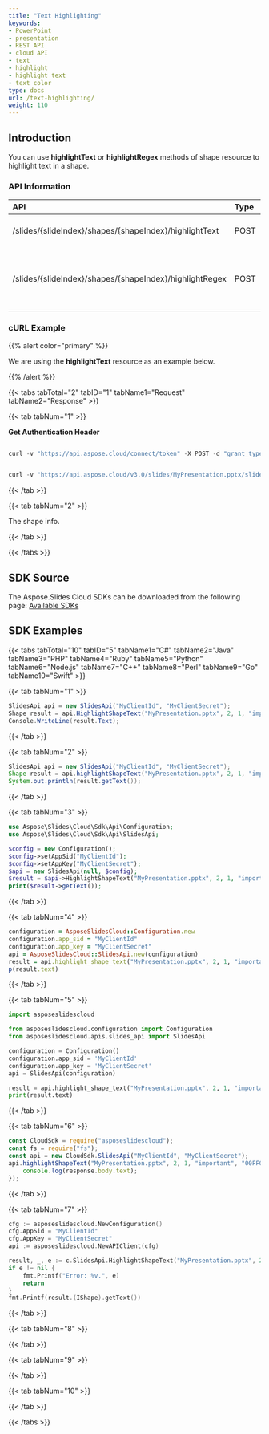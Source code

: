```yaml
---
title: "Text Highlighting"
keywords:
- PowerPoint
- presentation
- REST API
- cloud API
- text
- highlight
- highlight text
- text color
type: docs
url: /text-highlighting/
weight: 110
---
```


## **Introduction**

You can use **highlightText** or **highlightRegex** methods of shape resource to highlight text in a shape.
### **API Information**

|**API**|**Type**|**Description**|**Swagger Link**|
| :- | :- | :- | :- |
|/slides/{slideIndex}/shapes/{shapeIndex}/highlightText|POST|Highlight text in a shape|[HighlightShapeText](https://apireference.aspose.cloud/slides/#/Text/HighlightShapeRegex)|
|/slides/{slideIndex}/shapes/{shapeIndex}/highlightRegex|POST|Highlight text in a shape using a regular expression|[HighlightShapeRegex](https://apireference.aspose.cloud/slides/#/Text/HighlightShapeRegex)|

### **cURL Example**

{{% alert color="primary" %}} 

We are using the **highlightText** resource as an example below.

{{% /alert %}} 

{{< tabs tabTotal="2" tabID="1" tabName1="Request" tabName2="Response" >}}

{{< tab tabNum="1" >}}

**Get Authentication Header**

```java

curl -v "https://api.aspose.cloud/connect/token" -X POST -d "grant_type=client_credentials&client_id=MyClientId&client_secret=MyClientSecret" -H "Content-Type: application/x-www-form-urlencoded" -H "Accept: application/json"

```

```java

curl -v "https://api.aspose.cloud/v3.0/slides/MyPresentation.pptx/slides/2/shapes/1/highlightText?text=important&color=00FF0000" -d "" -H "Authorization: Bearer MyAuthToken"

```

{{< /tab >}}

{{< tab tabNum="2" >}}

The shape info.

{{< /tab >}}

{{< /tabs >}}

## **SDK Source**
The Aspose.Slides Cloud SDKs can be downloaded from the following page: [Available SDKs](/slides/available-sdks/)
## **SDK Examples**
{{< tabs tabTotal="10" tabID="5" tabName1="C#" tabName2="Java" tabName3="PHP" tabName4="Ruby" tabName5="Python" tabName6="Node.js" tabName7="C++" tabName8="Perl" tabName9="Go" tabName10="Swift" >}}

{{< tab tabNum="1" >}}

```csharp
SlidesApi api = new SlidesApi("MyClientId", "MyClientSecret");
Shape result = api.HighlightShapeText("MyPresentation.pptx", 2, 1, "important", "00FF0000");
Console.WriteLine(result.Text);
```

{{< /tab >}}

{{< tab tabNum="2" >}}

```java
SlidesApi api = new SlidesApi("MyClientId", "MyClientSecret");
Shape result = api.highlightShapeText("MyPresentation.pptx", 2, 1, "important", "00FF0000", null, null, null, null, null);
System.out.println(result.getText());
```

{{< /tab >}}

{{< tab tabNum="3" >}}

```php
use Aspose\Slides\Cloud\Sdk\Api\Configuration;
use Aspose\Slides\Cloud\Sdk\Api\SlidesApi;

$config = new Configuration();
$config->setAppSid("MyClientId");
$config->setAppKey("MyClientSecret");
$api = new SlidesApi(null, $config);
$result = $api->HighlightShapeText("MyPresentation.pptx", 2, 1, "important", "00FF0000");
print($result->getText());
```

{{< /tab >}}

{{< tab tabNum="4" >}}

```ruby
configuration = AsposeSlidesCloud::Configuration.new
configuration.app_sid = "MyClientId"
configuration.app_key = "MyClientSecret"
api = AsposeSlidesCloud::SlidesApi.new(configuration)
result = api.highlight_shape_text("MyPresentation.pptx", 2, 1, "important", "00FF0000")
p(result.text)
```

{{< /tab >}}

{{< tab tabNum="5" >}}

```python
import asposeslidescloud

from asposeslidescloud.configuration import Configuration
from asposeslidescloud.apis.slides_api import SlidesApi

configuration = Configuration()
configuration.app_sid = 'MyClientId'
configuration.app_key = 'MyClientSecret'
api = SlidesApi(configuration)

result = api.highlight_shape_text("MyPresentation.pptx", 2, 1, "important", "00FF0000")
print(result.text)
```

{{< /tab >}}

{{< tab tabNum="6" >}}

```javascript
const CloudSdk = require("asposeslidescloud");
const fs = require("fs");
const api = new CloudSdk.SlidesApi("MyClientId", "MyClientSecret");
api.highlightShapeText("MyPresentation.pptx", 2, 1, "important", "00FF0000").then(response => {
    console.log(response.body.text);
});
```

{{< /tab >}}

{{< tab tabNum="7" >}}

```go
cfg := asposeslidescloud.NewConfiguration()
cfg.AppSid = "MyClientId"
cfg.AppKey = "MyClientSecret"
api := asposeslidescloud.NewAPIClient(cfg)

result, _, e := c.SlidesApi.HighlightShapeText("MyPresentation.pptx", 2, 1, "important", "00FF0000", nil, nil, "", "")
if e != nil {
    fmt.Printf("Error: %v.", e)
    return
}
fmt.Printf(result.(IShape).getText())
```

{{< /tab >}}

{{< tab tabNum="8" >}}

{{< /tab >}}

{{< tab tabNum="9" >}}

{{< /tab >}}

{{< tab tabNum="10" >}}

{{< /tab >}}

{{< /tabs >}}
